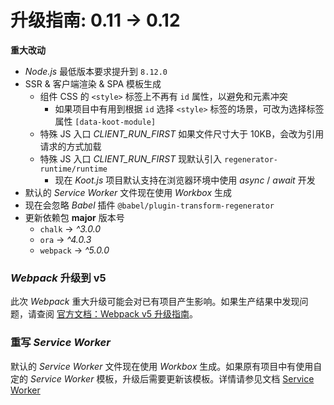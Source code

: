 # 升级指南: 0.11 -> 0.12

**重大改动**

-   _Node.js_ 最低版本要求提升到 `8.12.0`
-   SSR & 客户端渲染 & SPA 模板生成
    -   组件 CSS 的 `<style>` 标签上不再有 `id` 属性，以避免和元素冲突
        -   如果项目中有用到根据 `id` 选择 `<style>` 标签的场景，可改为选择标签属性 `[data-koot-module]`
    -   特殊 JS 入口 _CLIENT_RUN_FIRST_ 如果文件尺寸大于 10KB，会改为引用请求的方式加载
    -   特殊 JS 入口 _CLIENT_RUN_FIRST_ 现默认引入 `regenerator-runtime/runtime`
        -   现在 _Koot.js_ 项目默认支持在浏览器环境中使用 _async_ / _await_ 开发
-   默认的 _Service Worker_ 文件现在使用 _Workbox_ 生成
-   现在会忽略 _Babel_ 插件 `@babel/plugin-transform-regenerator`
-   更新依赖包 **major** 版本号
    -   `chalk` -> _^3.0.0_
    -   `ora` -> _^4.0.3_
    -   `webpack` -> _^5.0.0_

### _Webpack_ 升级到 v5

此次 _Webpack_ 重大升级可能会对已有项目产生影响。如果生产结果中发现问题，请查阅 [官方文档：Webpack v5 升级指南](https://github.com/webpack/changelog-v5/blob/master/MIGRATION%20GUIDE.md)。

### 重写 _Service Worker_

默认的 _Service Worker_ 文件现在使用 _Workbox_ 生成。如果原有项目中有使用自定的 _Service Worker_ 模板，升级后需要更新该模板。详情请参见文档 [Service Worker](https://koot.js.org/#/pwa)
